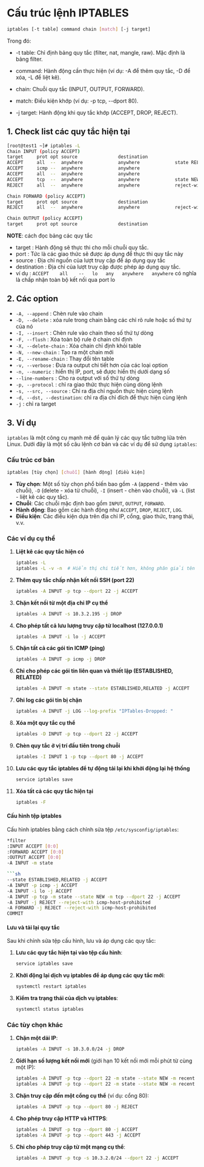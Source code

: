# Cấu trúc lệnh IPTABLES

```sh
iptables [-t table] command chain [match] [-j target]
```


Trong đó:

- -t table: Chỉ định bảng quy tắc (filter, nat, mangle, raw). Mặc định là bảng filter.

- command: Hành động cần thực hiện (ví dụ: -A để thêm quy tắc, -D để xóa, -L để liệt kê).

- chain: Chuỗi quy tắc (INPUT, OUTPUT, FORWARD).

- match: Điều kiện khớp (ví dụ: -p tcp, --dport 80).
- -j target: Hành động khi quy tắc khớp (ACCEPT, DROP, REJECT).

## 1. Check list các quy tắc hiện tại

```sh
[root@test1 ~]# iptables -L
Chain INPUT (policy ACCEPT)
target     prot opt source               destination
ACCEPT     all  --  anywhere             anywhere             state RELATED,ESTABLISHED
ACCEPT     icmp --  anywhere             anywhere
ACCEPT     all  --  anywhere             anywhere
ACCEPT     tcp  --  anywhere             anywhere             state NEW tcp dpt:ssh
REJECT     all  --  anywhere             anywhere             reject-with icmp-host-prohibited

Chain FORWARD (policy ACCEPT)
target     prot opt source               destination
REJECT     all  --  anywhere             anywhere             reject-with icmp-host-prohibited

Chain OUTPUT (policy ACCEPT)
target     prot opt source               destination

```
**NOTE**: cách đọc bảng các quy tắc
- target : Hành động sẽ thực thi cho mỗi chuỗi quy tắc.
- port : Tức là các giao thức sẽ được áp dụng để thực thi quy tắc này
- source : Địa chỉ nguồn của lượt truy cập để áp dụng quy tắc
- destination : Địa chỉ của lượt truy cập được phép áp dụng quy tắc.
- ví dụ : `ACCEPT    all    --   lo   any   anywhere   anywhere` có nghĩa là chấp nhận toàn bộ kết nối qua port lo

## 2. Các option

- `-A, --append`  : Chèn rule vào chain
- `-D, --delete` : xóa rule trong chain bằng các chỉ rõ rule hoặc số thứ tự của nó
- `-I, --insert` : Chèn rule vào chain theo số thứ tự dòng 
- `-F, --flush` : Xóa toàn bộ rule ở chain chỉ định 
- `-X, --delete-chain` : Xóa chain chỉ định khỏi table
- `-N, --new-chain` : Tạo ra một chain mới 
- `-E, --rename-chain` : Thay đổi tên table
- `-v, --verbose` : Đưa ra output chi tiết hơn của các loại option 
- `-n, --numeric` : hiển thị IP, port, sẽ được hiển thị dưới dạng số 
- `--line-numbers` : Cho ra output với số thứ tự dòng
- `-p, --protocol` : chỉ ra giao thức thực hiện cùng dòng lệnh
- `-s, --src, --source` : Chỉ ra địa chỉ nguồn thực hiện cùng lệnh  
- `-d, --dst, --destination`: chỉ ra địa chỉ đích để thực hiện cùng lệnh
- `-j` : chỉ ra target

## 3. Ví dụ

`iptables` là một công cụ mạnh mẽ để quản lý các quy tắc tường lửa trên Linux. Dưới đây là một số câu lệnh cơ bản và các ví dụ để sử dụng `iptables`:

### Cấu trúc cơ bản
```sh
iptables [tùy chọn] [chuỗi] [hành động] [điều kiện]
```
- **Tùy chọn**: Một số tùy chọn phổ biến bao gồm `-A` (append - thêm vào chuỗi), `-D` (delete - xóa từ chuỗi), `-I` (insert - chèn vào chuỗi), và `-L` (list - liệt kê các quy tắc).
- **Chuỗi**: Các chuỗi mặc định bao gồm `INPUT`, `OUTPUT`, `FORWARD`.
- **Hành động**: Bao gồm các hành động như `ACCEPT`, `DROP`, `REJECT`, `LOG`.
- **Điều kiện**: Các điều kiện dựa trên địa chỉ IP, cổng, giao thức, trạng thái, v.v.

### Các ví dụ cụ thể

1. **Liệt kê các quy tắc hiện có**
   ```sh
   iptables -L
   iptables -L -v -n  # Hiển thị chi tiết hơn, không phân giải tên
   ```

2. **Thêm quy tắc chấp nhận kết nối SSH (port 22)**
   ```sh
   iptables -A INPUT -p tcp --dport 22 -j ACCEPT
   ```

3. **Chặn kết nối từ một địa chỉ IP cụ thể**
   ```sh
   iptables -A INPUT -s 10.3.2.195 -j DROP
   ```

4. **Cho phép tất cả lưu lượng truy cập từ localhost (127.0.0.1)**
   ```sh
   iptables -A INPUT -i lo -j ACCEPT
   ```

5. **Chặn tất cả các gói tin ICMP (ping)**
   ```sh
   iptables -A INPUT -p icmp -j DROP
   ```

6. **Chỉ cho phép các gói tin liên quan và thiết lập (ESTABLISHED, RELATED)**
   ```sh
   iptables -A INPUT -m state --state ESTABLISHED,RELATED -j ACCEPT
   ```

7. **Ghi log các gói tin bị chặn**
   ```sh
   iptables -A INPUT -j LOG --log-prefix "IPTables-Dropped: "
   ```

8. **Xóa một quy tắc cụ thể**
   ```sh
   iptables -D INPUT -p tcp --dport 22 -j ACCEPT
   ```

9. **Chèn quy tắc ở vị trí đầu tiên trong chuỗi**
   ```sh
   iptables -I INPUT 1 -p tcp --dport 80 -j ACCEPT
   ```

10. **Lưu các quy tắc iptables để tự động tải lại khi khởi động lại hệ thống**
    ```sh
    service iptables save
    ```

11. **Xóa tất cả các quy tắc hiện tại**
    ```sh
    iptables -F
    ```

#### Cấu hình tệp iptables

Cấu hình iptables bằng cách chỉnh sửa tệp `/etc/sysconfig/iptables`:

```sh
*filter
:INPUT ACCEPT [0:0]
:FORWARD ACCEPT [0:0]
:OUTPUT ACCEPT [0:0]
-A INPUT -m state

```sh
--state ESTABLISHED,RELATED -j ACCEPT
-A INPUT -p icmp -j ACCEPT
-A INPUT -i lo -j ACCEPT
-A INPUT -p tcp -m state --state NEW -m tcp --dport 22 -j ACCEPT
-A INPUT -j REJECT --reject-with icmp-host-prohibited
-A FORWARD -j REJECT --reject-with icmp-host-prohibited
COMMIT
```

#### Lưu và tải lại quy tắc

Sau khi chỉnh sửa tệp cấu hình, lưu và áp dụng các quy tắc:

1. **Lưu các quy tắc hiện tại vào tệp cấu hình**:
    ```sh
    service iptables save
    ```

2. **Khởi động lại dịch vụ iptables để áp dụng các quy tắc mới**:
    ```sh
    systemctl restart iptables
    ```

3. **Kiểm tra trạng thái của dịch vụ iptables**:
    ```sh
    systemctl status iptables
    ```

### Các tùy chọn khác

1. **Chặn một dải IP**:
   ```sh
   iptables -A INPUT -s 10.3.0.0/24 -j DROP
   ```

2. **Giới hạn số lượng kết nối mới** (giới hạn 10 kết nối mới mỗi phút từ cùng một IP):
   ```sh
   iptables -A INPUT -p tcp --dport 22 -m state --state NEW -m recent --set
   iptables -A INPUT -p tcp --dport 22 -m state --state NEW -m recent --update --seconds 60 --hitcount 10 -j DROP
   ```

3. **Chặn truy cập đến một cổng cụ thể** (ví dụ: cổng 80):
   ```sh
   iptables -A INPUT -p tcp --dport 80 -j REJECT
   ```

4. **Cho phép truy cập HTTP và HTTPS**:
   ```sh
   iptables -A INPUT -p tcp --dport 80 -j ACCEPT
   iptables -A INPUT -p tcp --dport 443 -j ACCEPT
   ```

5. **Chỉ cho phép truy cập từ một mạng cụ thể**:
   ```sh
   iptables -A INPUT -p tcp -s 10.3.2.0/24 --dport 22 -j ACCEPT
   ```
